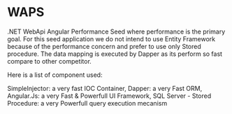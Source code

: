WAPS
====

.NET WebApi Angular Performance Seed where performance is the primary goal. 
For this seed application we do not intend to use Entity Framework because of the performance concern and prefer to use only Stored procedure. The data mapping is executed by Dapper as its perform so fast compare to other competitor.

Here is a list of component used:

SimpleInjector: a very fast IOC Container, 
Dapper: a very Fast ORM,
Angular.Js: a very Fast & Powerfull UI Framework,
SQL Server - Stored Procedure: a very Powerfull query execution mecanism



